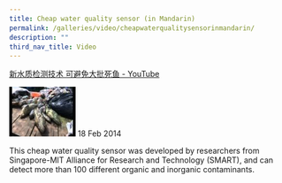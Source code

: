 ```yaml
---
title: Cheap water quality sensor (in Mandarin)
permalink: /galleries/video/cheapwaterqualitysensorinmandarin/
description: ""
third_nav_title: Video
---
```

[新水质检测技术 可避免大批死鱼 - YouTube](https://www.youtube.com/embed/Avk1J7Jfo-8?html5=1&rel=0)

![](/images/default%20(5).jpg)
18 Feb 2014


This cheap water quality sensor was developed by researchers from Singapore-MIT Alliance for Research and Technology (SMART), and can detect more than 100 different organic and inorganic contaminants.